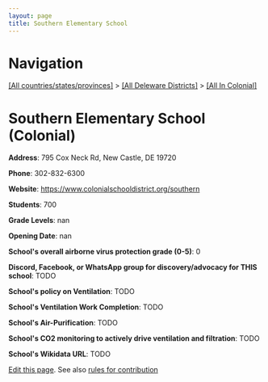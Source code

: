 ```yaml
---
layout: page
title: Southern Elementary School
---
```

# Navigation

[[All countries/states/provinces]](../../..) > [[All Deleware Districts]](../..) > [[All In Colonial]](..)

# Southern Elementary School (Colonial)

**Address**: 795 Cox Neck Rd, New Castle, DE 19720

**Phone**: 302-832-6300

**Website**: <https://www.colonialschooldistrict.org/southern>

**Students**: 700

**Grade Levels**: nan

**Opening Date**: nan

**School's overall airborne virus protection grade (0-5)**: 0

**Discord, Facebook, or WhatsApp group for discovery/advocacy for THIS school**: TODO

**School's policy on Ventilation**: TODO

**School's Ventilation Work Completion**: TODO

**School's Air-Purification**: TODO

**School's CO2 monitoring to actively drive ventilation and filtration**: TODO

**School's Wikidata URL**: TODO


[Edit this page](https://github.com/ventilate-schools/DE/edit/main/./Colonial/Southern_Elementary_School.md). See also [rules for contribution](../../../contribution-rules/)